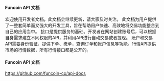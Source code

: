 #### Funcoin API 文档

欢迎使用开发者文档。此文档会继续更新，请大家及时关注。
此文档为用户提供了一整套简单而又强大的开发工具，旨在帮助用户快速、高效地将交易功能整合到自己的应用当中。
接口是提供服务的基础。开发者在网站创建账号后，可以根据自身需求建立不同权限的API，并利用API进行自动交易或者提现。
账户和交易API需要身份验证，提供下单、撤单，查询订单和帐户信息等功能。行情API提供市场的行情数据，所有行情接口都是公开的。

#### Funcoin API 文档

<https://github.com/funcoin-co/api-docs>


